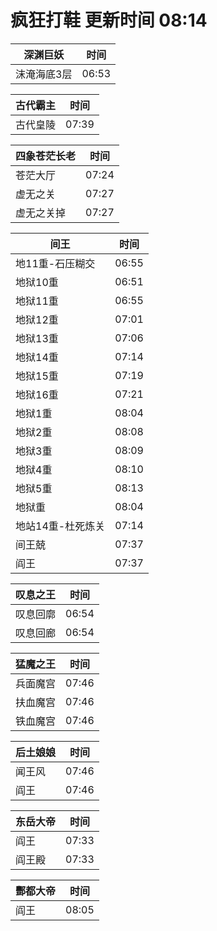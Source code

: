 # 疯狂打鞋 更新时间 08:14

| 深渊巨妖   | 时间    |
|--------|-------|
| 沫淹海底3层 | 06:53 |

| 古代霸主   | 时间    |
|--------|-------|
| 古代皇陵 | 07:39 |

| 四象苍茫长老   | 时间    |
|--------|-------|
| 苍茫大厅 | 07:24 |
| 虚无之关 | 07:27 |
| 虚无之关掉 | 07:27 |

| 间王   | 时间    |
|--------|-------|
| 地11重-石压糊交 | 06:55 |
| 地狱10重 | 06:51 |
| 地狱11重 | 06:55 |
| 地狱12重 | 07:01 |
| 地狱13重 | 07:06 |
| 地狱14重 | 07:14 |
| 地狱15重 | 07:19 |
| 地狱16重 | 07:21 |
| 地狱1重 | 08:04 |
| 地狱2重 | 08:08 |
| 地狱3重 | 08:09 |
| 地狱4重 | 08:10 |
| 地狱5重 | 08:13 |
| 地狱重 | 08:04 |
| 地站14重-杜死炼关 | 07:14 |
| 间王兢 | 07:37 |
| 阎王 | 07:37 |

| 叹息之王   | 时间    |
|--------|-------|
| 叹息回廓 | 06:54 |
| 叹息回廊 | 06:54 |

| 猛魔之王   | 时间    |
|--------|-------|
| 兵面魔宫 | 07:46 |
| 扶血魔宫 | 07:46 |
| 铁血魔宫 | 07:46 |

| 后土娘娘   | 时间    |
|--------|-------|
| 闻王风 | 07:46 |
| 阎王 | 07:46 |

| 东岳大帝   | 时间    |
|--------|-------|
| 阎王 | 07:33 |
| 阎王殿 | 07:33 |

| 酆都大帝   | 时间    |
|--------|-------|
| 阎王 | 08:05 |